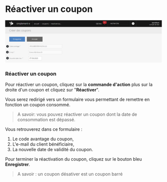 # Réactiver un coupon


![reactivercoupon-screenshotfionajoupilancom20150812093139](images/reactivercoupon-screenshotfionajoupilancom20150812093139.png)


<h3>R&eacute;activer un coupon</h3>
<p>Pour r&eacute;activer un coupon, cliquez sur la <strong>commande d'action</strong> plus sur la droite d'un coupon et cliquez sur "<strong>R&eacute;activer</strong>".</p>
<p>Vous serez redirig&eacute; vers un formulaire vous permettant de remettre en fonction un coupon consomm&eacute;.</p>
<blockquote>
<p>A savoir: vous pouvez r&eacute;activer un coupon dont la date de consommation est d&eacute;pass&eacute;.</p>
</blockquote>
<p>Vous retrouverez dans ce formulaire :</p>
<ol>
<li>Le code avantage du coupon,</li>
<li>L'e-mail du client b&eacute;n&eacute;ficiaire,</li>
<li>La nouvelle date de validit&eacute; du coupon.</li>
</ol>
<p>Pour terminer la r&eacute;activation du coupon, cliquez sur le bouton bleu <strong>Enregistrer</strong>.</p>
<blockquote>
<p>A savoir : un coupon d&eacute;sativer est un coupon barr&eacute;</p>
</blockquote>

